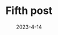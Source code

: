 ---
title: Fifth post
description: Fifth post.
date: '2023-4-14'
categories:
    - sveltekit
    - svelte
published: true
---